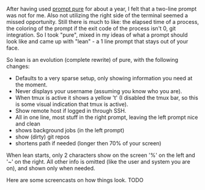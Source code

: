 After having used [prompt pure](https://github.com/sindresorhus/pure) for about
a year, I felt that a two-line prompt was not for me. Also not utilizing the
right side of the terminal seemed a missed opportunity. Still there is much to
like: the elapsed time of a process, the coloring of the prompt if the exit code
of the process isn't 0, git integration. So I took "pure", mixed in my ideas of
what a prompt should look like and came up with "lean" - a 1 line prompt that
stays out of your face.

So lean is an evolution (complete rewrite) of pure, with the following changes:

* Defaults to a very sparse setup, only showing information you need at the moment.
* Never displays your username (assuming you know who you are).
* When tmux is active it shows a yellow 't' (I disabled the tmux bar, so this is some
    visual indication that tmux is active).
* Show remote host if logged in through SSH.
* All in one line, most stuff in the right prompt, leaving the left prompt nice and clean
* shows background jobs (in the left prompt)
* show (dirty) git repos
* shortens path if needed (longer then 70% of your screen)

When lean starts, only 2 characters show on the screen '%' on the left and '~' on the right. All
other info is omitted (like the user and system you are on), and shown only when needed.

Here are some screencasts on how things look. TODO
